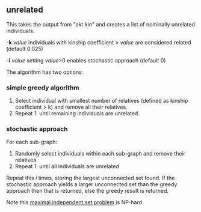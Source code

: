 ## unrelated

This takes the output from "akt kin" and creates a list of nominally unrelated individuals. 

**-k** *value* individuals with kinship coefficient > *value* are considered related (default 0.025)

**-i** *value* setting *value*>0 enables stochastic approach (default 0)

The algorithm has two options:

### simple greedy algorithm

1. Select individual with smallest number of relatives (defined as kinship coefficient > k) and remove all their relatives.
2. Repeat 1. until remaining individuals are unrelated.

### stochastic approach

For each sub-graph:

1. Randomly select individuals within each sub-graph and remove their relatives
2. Repeat 1. until all individuals are unrelated

Repeat this *i* times, storing the largest unconnected set found. If the stochastic approach yields a larger unconnected set than the greedy approach then that is returned, else the greedy result is returned.

Note this [maximal independent set problem](https://en.wikipedia.org/wiki/Maximal_independent_set) is NP-hard.
